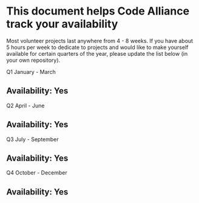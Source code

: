 # This document helps Code Alliance track your availability
Most volunteer projects last anywhere from 4 - 8 weeks. If you have about 5 hours per week to dedicate to projects and would like to make yourself available for certain quarters of the year, please update the list below (in your own repository).

Q1
January - March
## Availability: Yes

Q2 
April - June
## Availability: Yes

Q3 
July - September
## Availability: Yes

Q4
October - December
## Availability: Yes
